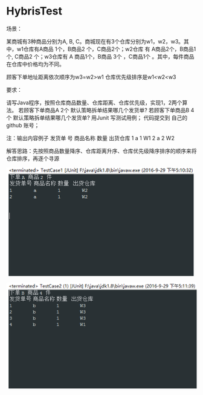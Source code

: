 # HybrisTest
场景：

某商城有3种商品分别为A, B, C。商城现在有3个仓库分别为w1，w2，w3。其中，w1仓库有A商品 1个，B商品2 个，C商品2个；w2仓库 有 A商品2个，B商品1 个, C商品2 个；w3仓库有 A 商品1个，B商品 3个 ，C商品1个 。其中，每件商品在仓库中价格均为不同。

顾客下单地址距离依次顺序为w3=w2>w1
仓库优先级排序是w1<w2<w3

要求：

请写Java程序，按照仓库商品数量、仓库距离、仓库优先级，实现1，2两个算法。
若顾客下单商品A 2个 默认策略拆单结果哪几个发货单? 
若顾客下单商品B 4个 默认策略拆单结果哪几个发货单?
用Junit 写测试用例；
代码提交到 自己的github 账号；

注：输出内容例子 
发货单 号	商品名称	数量	出货仓库
1	a	1	W1
2	a	2	W2

解答思路：先按照商品数量降序、仓库距离升序、仓库优先级降序排序的顺序来将仓库排序，再逐个寻源

![](https://github.com/Sailboats/HybirsTest/blob/master/testcase1.png)

![](https://github.com/Sailboats/HybirsTest/blob/master/testcase2.png)



